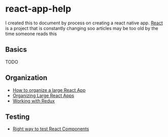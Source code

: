 # react-app-help
I created this to document by process on creating a react native app. [React](https://facebook.github.io/react/) is a project that is constantly changing soo articles may be too old by the time someone reads this


## Basics
TODO

## Organization
* [How to organize a large React App](https://medium.com/@alexmngn/how-to-better-organize-your-react-applications-2fd3ea1920f1#.cg5zfjlfk)
* [Organizing Large React Apps](http://engineering.kapost.com/2016/01/organizing-large-react-applications/)
* [Working with Redux](https://medium.com/@alexmngn/how-to-use-redux-on-highly-scalable-javascript-applications-4e4b8cb5ef38#.m5an2hn8m)


## Testing
* [Right way to test React Components](https://medium.freecodecamp.com/the-right-way-to-test-react-components-548a4736ab22#.19votxhea)
